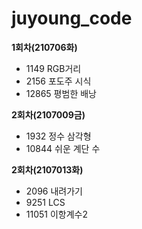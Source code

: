 # juyoung_code

**1회차(210706화)**
- 1149 RGB거리  
- 2156 포도주 시식  
- 12865 평범한 배낭

**2회차(2107009금)**
- 1932 정수 삼각형 
- 10844 쉬운 계단 수

**2회차(2107013화)**
- 2096 내려가기 
- 9251 LCS
- 11051 이항계수2
